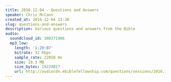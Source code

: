 ```yaml
---
title: 2016.12.04 - Questions and Answers
speaker: Chris McCann
created_at: 2016-12-04 13:30
slug: questions-and-answers
description: Various questions and answers from the Bible
audio:
  soundcloud_id: 308371986
  mp3_low:
    length: '1:20:07'
    bitrate: 32 Kbps
    sample_rate: 22050 Hz
    size: 18.3 MB
    size_bytes: 19229827
    url: http://audiocdn.ebiblefellowship.com/questions/sessions/2016.12.04_McCann_-_Questions_and_Answers.mp3
---
```

